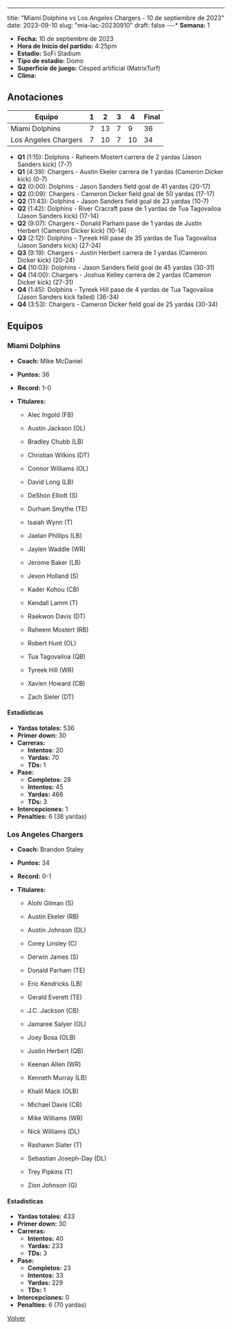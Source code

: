 ---
title: "Miami Dolphins vs Los Angeles Chargers - 10 de septiembre de 2023"
date: 2023-09-10
slug: "mia-lac-20230910"
draft: false
---* **Semana:** 1
* **Fecha:** 10 de septiembre de 2023
* **Hora de Inicio del partido:** 4:25pm
* **Estadio:** SoFi Stadium
* **Tipo de estadio:** Domo
* **Superficie de juego:** Césped artificial (MatrixTurf)
* **Clima:** 




## Anotaciones
| Equipo | 1 | 2 | 3 | 4 | Final |
|--------|---|---|---|---|-------|
| Miami Dolphins  | 7 | 13 | 7 | 9  | 36 |
| Los Angeles Chargers  | 7 | 10 | 7 | 10  | 34 |
* **Q1** (1:15): Dolphins - Raheem Mostert carrera de 2 yardas (Jason Sanders kick) (7-7)
* **Q1** (4:39): Chargers - Austin Ekeler carrera de 1 yardas (Cameron Dicker kick) (0-7)
* **Q2** (0:00): Dolphins - Jason Sanders field goal de 41 yardas (20-17)
* **Q2** (0:09): Chargers - Cameron Dicker field goal de 50 yardas (17-17)
* **Q2** (11:43): Dolphins - Jason Sanders field goal de 23 yardas (10-7)
* **Q2** (1:42): Dolphins - River Cracraft pase de 1 yardas de Tua Tagovailoa (Jason Sanders kick) (17-14)
* **Q2** (9:07): Chargers - Donald Parham pase de 1 yardas de Justin Herbert (Cameron Dicker kick) (10-14)
* **Q3** (2:12): Dolphins - Tyreek Hill pase de 35 yardas de Tua Tagovailoa (Jason Sanders kick) (27-24)
* **Q3** (9:19): Chargers - Justin Herbert carrera de 1 yardas (Cameron Dicker kick) (20-24)
* **Q4** (10:03): Dolphins - Jason Sanders field goal de 45 yardas (30-31)
* **Q4** (14:00): Chargers - Joshua Kelley carrera de 2 yardas (Cameron Dicker kick) (27-31)
* **Q4** (1:45): Dolphins - Tyreek Hill pase de 4 yardas de Tua Tagovailoa (Jason Sanders kick failed) (36-34)
* **Q4** (3:53): Chargers - Cameron Dicker field goal de 25 yardas (30-34)


## Equipos


### Miami Dolphins
* **Coach:** Mike McDaniel
* **Puntos:** 36
* **Record:** 1-0
* **Titulares:** 

  * Alec Ingold (FB) 

  * Austin Jackson (OL) 

  * Bradley Chubb (LB) 

  * Christian Wilkins (DT) 

  * Connor Williams (OL) 

  * David Long (LB) 

  * DeShon Elliott (S) 

  * Durham Smythe (TE) 

  * Isaiah Wynn (T) 

  * Jaelan Phillips (LB) 

  * Jaylen Waddle (WR) 

  * Jerome Baker (LB) 

  * Jevon Holland (S) 

  * Kader Kohou (CB) 

  * Kendall Lamm (T) 

  * Raekwon Davis (DT) 

  * Raheem Mostert (RB) 

  * Robert Hunt (OL) 

  * Tua Tagovailoa (QB) 

  * Tyreek Hill (WR) 

  * Xavien Howard (CB) 

  * Zach Sieler (DT) 

#### Estadísticas
* **Yardas totales:** 536
* **Primer down:** 30
* **Carreras:**
  * **Intentos:** 20
  * **Yardas:** 70
  * **TDs:** 1
* **Pase:**
  * **Completos:** 28
  * **Intentos:** 45
  * **Yardas:** 466
  * **TDs:** 3
* **Intercepciones:** 1
* **Penalties:** 6 (38 yardas)

### Los Angeles Chargers
* **Coach:** Brandon Staley
* **Puntos:** 34
* **Record:** 0-1
* **Titulares:** 

  * Alohi Gilman (S) 

  * Austin Ekeler (RB) 

  * Austin Johnson (DL) 

  * Corey Linsley (C) 

  * Derwin James (S) 

  * Donald Parham (TE) 

  * Eric Kendricks (LB) 

  * Gerald Everett (TE) 

  * J.C. Jackson (CB) 

  * Jamaree Salyer (OL) 

  * Joey Bosa (OLB) 

  * Justin Herbert (QB) 

  * Keenan Allen (WR) 

  * Kenneth Murray (LB) 

  * Khalil Mack (OLB) 

  * Michael Davis (CB) 

  * Mike Williams (WR) 

  * Nick Williams (DL) 

  * Rashawn Slater (T) 

  * Sebastian Joseph-Day (DL) 

  * Trey Pipkins (T) 

  * Zion Johnson (G) 

#### Estadísticas
* **Yardas totales:** 433
* **Primer down:** 30
* **Carreras:**
  * **Intentos:** 40
  * **Yardas:** 233
  * **TDs:** 3
* **Pase:**
  * **Completos:** 23
  * **Intentos:** 33
  * **Yardas:** 229
  * **TDs:** 1
* **Intercepciones:** 0
* **Penalties:** 6 (70 yardas)


[Volver](/historia/2023)
